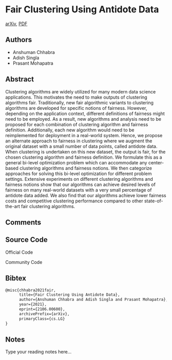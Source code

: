 
# Fair Clustering Using Antidote Data

[arXiv](https://arxiv.org/abs/2106.0600), [PDF](https://arxiv.org/pdf/2106.0600.pdf)

## Authors

- Anshuman Chhabra
- Adish Singla
- Prasant Mohapatra

## Abstract

Clustering algorithms are widely utilized for many modern data science applications. This motivates the need to make outputs of clustering algorithms fair. Traditionally, new fair algorithmic variants to clustering algorithms are developed for specific notions of fairness. However, depending on the application context, different definitions of fairness might need to be employed. As a result, new algorithms and analysis need to be proposed for each combination of clustering algorithm and fairness definition. Additionally, each new algorithm would need to be reimplemented for deployment in a real-world system. Hence, we propose an alternate approach to fairness in clustering where we augment the original dataset with a small number of data points, called antidote data. When clustering is undertaken on this new dataset, the output is fair, for the chosen clustering algorithm and fairness definition. We formulate this as a general bi-level optimization problem which can accommodate any center-based clustering algorithms and fairness notions. We then categorize approaches for solving this bi-level optimization for different problem settings. Extensive experiments on different clustering algorithms and fairness notions show that our algorithms can achieve desired levels of fairness on many real-world datasets with a very small percentage of antidote data added. We also find that our algorithms achieve lower fairness costs and competitive clustering performance compared to other state-of-the-art fair clustering algorithms.

## Comments



## Source Code

Official Code



Community Code



## Bibtex

```tex
@misc{chhabra2021fair,
      title={Fair Clustering Using Antidote Data}, 
      author={Anshuman Chhabra and Adish Singla and Prasant Mohapatra},
      year={2021},
      eprint={2106.00600},
      archivePrefix={arXiv},
      primaryClass={cs.LG}
}
```

## Notes

Type your reading notes here...

